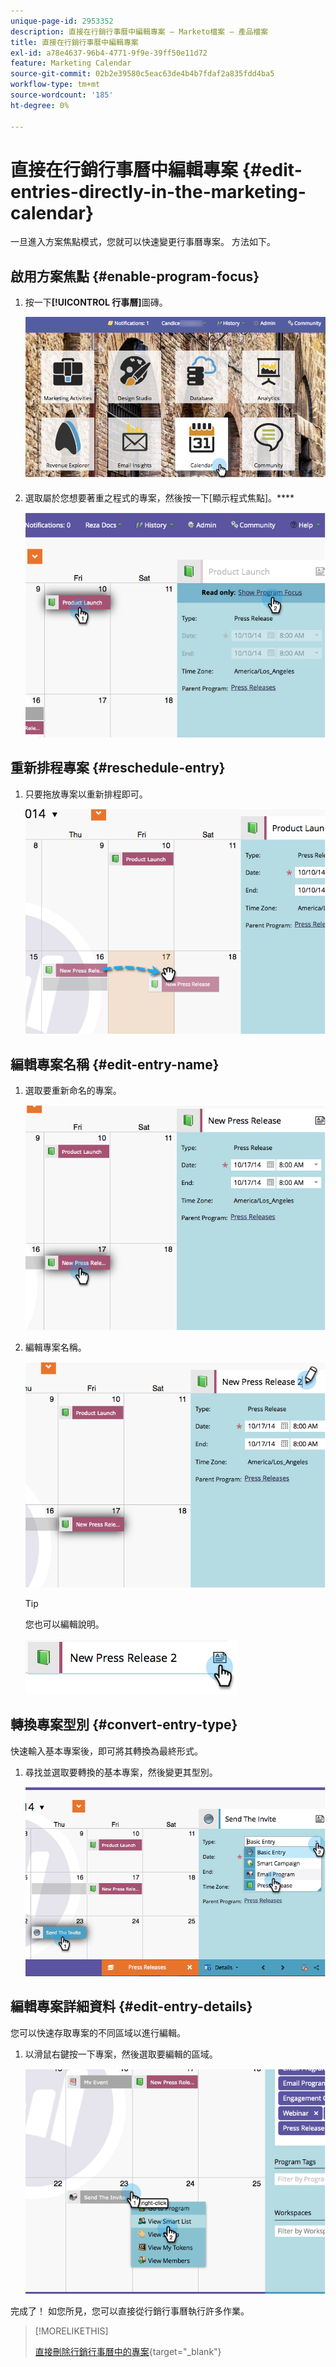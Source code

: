 ```yaml
---
unique-page-id: 2953352
description: 直接在行銷行事曆中編輯專案 — Marketo檔案 — 產品檔案
title: 直接在行銷行事曆中編輯專案
exl-id: a78e4637-96b4-4771-9f9e-39ff50e11d72
feature: Marketing Calendar
source-git-commit: 02b2e39580c5eac63de4b4b7fdaf2a835fdd4ba5
workflow-type: tm+mt
source-wordcount: '185'
ht-degree: 0%

---
```


# 直接在行銷行事曆中編輯專案 {#edit-entries-directly-in-the-marketing-calendar}

一旦進入方案焦點模式，您就可以快速變更行事曆專案。 方法如下。

## 啟用方案焦點 {#enable-program-focus}

1. 按一下&#x200B;**[!UICONTROL 行事曆]**&#x200B;圖磚。

   ![](assets/2017-05-10-15-30-47-3.png)

1. 選取屬於您想要著重之程式的專案，然後按一下[顯示程式焦點]。****

   ![](assets/image2014-10-20-13-3a16-3a7.png)

## 重新排程專案 {#reschedule-entry}

1. 只要拖放專案以重新排程即可。

   ![](assets/image2014-10-20-13-3a16-3a18.png)

## 編輯專案名稱 {#edit-entry-name}

1. 選取要重新命名的專案。

   ![](assets/image2014-10-20-13-3a16-3a31.png)

1. 編輯專案名稱。

   ![](assets/image2014-10-20-13-3a16-3a42.png)

   >[!TIP]
   >
   >您也可以編輯說明。
   >
   >![](assets/image2014-10-20-13-3a16-3a56.png)

## 轉換專案型別 {#convert-entry-type}

快速輸入基本專案後，即可將其轉換為最終形式。

1. 尋找並選取要轉換的基本專案，然後變更其型別。

   ![](assets/image2014-10-20-13-3a18-3a38.png)

## 編輯專案詳細資料 {#edit-entry-details}

您可以快速存取專案的不同區域以進行編輯。

1. 以滑鼠右鍵按一下專案，然後選取要編輯的區域。

   ![](assets/image2014-10-20-13-3a18-3a48.png)

完成了！ 如您所見，您可以直接從行銷行事曆執行許多作業。

>[!MORELIKETHIS]
>
>[直接刪除行銷行事曆中的專案](/help/marketo/product-docs/core-marketo-concepts/marketing-calendar/working-with-the-calendar/delete-entries-directly-in-the-marketing-calendar.md){target="_blank"}
